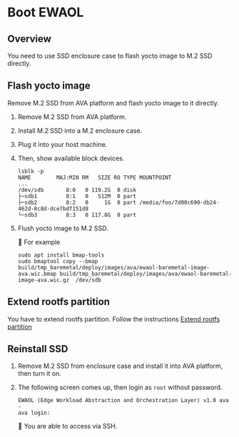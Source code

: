 # Boot EWAOL

## Overview

You need to use SSD enclosure case to flash yocto image to M.2 SSD directly.

## Flash yocto image

Remove M.2 SSD from AVA platform and flash yocto image to it directly.

1. Remove M.2 SSD from AVA platform.

1. Install M.2 SSD into a M.2 enclosure case.

1. Plug it into your host machine.

1. Then, show available block devices.

   ```console
   lsblk -p
   NAME        MAJ:MIN RM   SIZE RO TYPE MOUNTPOINT
   ...
   /dev/sdb       8:0   0 119.2G  0 disk
   ├─sdb1         8:1   0   512M  0 part
   ├─sdb2         8:2   0     1G  0 part /media/foo/7d00c690-db24-462d-8c8d-dce7bdf151d8
   └─sdb3         8:3   0 117.8G  0 part
   ```

1. Flush yocto image to M.2 SSD.

   :speech_balloon: For example

   ```console
   sudo apt install bmap-tools
   sudo bmaptool copy --bmap build/tmp_baremetal/deploy/images/ava/ewaol-baremetal-image-ava.wic.bmap build/tmp_baremetal/deploy/images/ava/ewaol-baremetal-image-ava.wic.gz  /dev/sdb
   ```

## Extend rootfs partition

You have to extend rootfs partition. Follow the instructions [Extend rootfs partition](extend-rootfs.md)

## Reinstall SSD

1. Remove M.2 SSD from enclosure case and install it into AVA platform, then turn it on.

1. The following screen comes up, then login as `root` without password.

   ```console
   EWAOL (Edge Workload Abstraction and Orchestration Layer) v1.0 ava -
   ava login:

   ```

   :speech_balloon: You are able to access via SSH.
